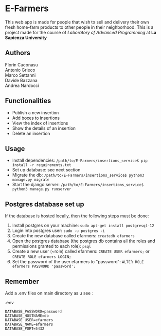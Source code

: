 # E-Farmers

This web app is made for people that wish to sell and delivery their own fresh home-farm products to other people in their neighborhood.
This is a project made for the course of *Laboratory of Advanced Programming* at **La Sapienza University**

## Authors

Florin Cuconasu \
Antonio Grieco \
Marco Settanni \
Davide Bazzana \
Andrea Nardocci

## Functionalities
- Publish a new insertion
- Add boxes to insertions
- View the index of insertions
- Show the details of an insertion
- Delete an insertion

## Usage
- Install dependencies: `/path/to/E-Farmers/insertions_service$ pip install -r requirements.txt`
- Set up database: see next section
- Migrate the db: `/path/to/E-Farmers/insertions_service$ python3 manage.py migrate`
- Start the django server: `/path/to/E-Farmers/insertions_service$ python3 manage.py runserver`

## Postgres database set up
If the database is hosted locally, then the following steps must be done:
1) Install postgres on your machine: `sudo apt-get install postgresql-12`
2) Login into postgres user: `sudo -u postgres -i`
3) Create the new database called efarmers: `createdb efarmers`
4) Open the postgres database (the postgres db contains all the roles and permissions granted to each role): `psql`
5) Create a new user (~role) called efarmers: `CREATE USER efarmers;` or `CREATE ROLE efarmers LOGIN;`
6) Set the password of the user efarmers to "password": `ALTER ROLE efarmers PASSWORD 'password';`

## Remember 
Add a .env files on main directory as u see :

.env 
```
DATABASE_PASSWORD=password
DATABASE_HOSTNAME=db
DATABASE_USER=efarmers
DATABASE_NAME=efarmers
DATABASE_PORT=5432
```
